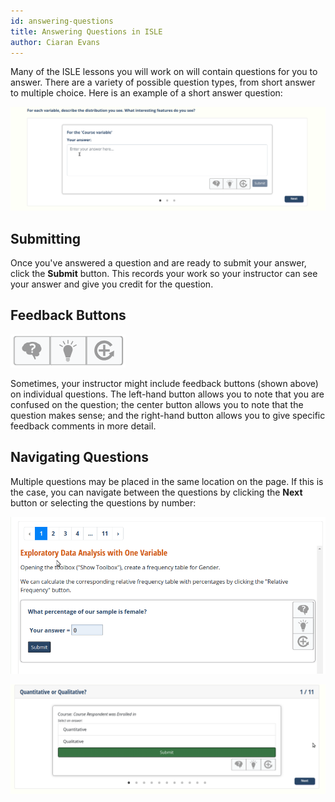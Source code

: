 ```yaml
---
id: answering-questions
title: Answering Questions in ISLE
author: Ciaran Evans
---
```


Many of the ISLE lessons you will work on will contain questions for you to answer. There are a variety of possible question types, from short answer to multiple choice. Here is an example of a short answer question:

![Answering Question](assets/gifs/answering_question.gif)

## Submitting

Once you've answered a question and are ready to submit your answer, click the **Submit** button. This records your work so your instructor can see your answer and give you credit for the question.

## Feedback Buttons

![Feedback](assets/images/feedback_buttons.png)

Sometimes, your instructor might include feedback buttons (shown above) on individual questions. The left-hand button allows you to note that you are confused on the question; the center button allows you to note that the question makes sense; and the right-hand button allows you to give specific feedback comments in more detail.

## Navigating Questions

Multiple questions may be placed in the same location on the page. If this is the case, you can navigate between the questions by clicking the **Next** button or selecting the questions by number:

![Navigation Number](assets/gifs/question_nav_num.gif)

![Navigation Next](assets/gifs/question_nav_next.gif)
